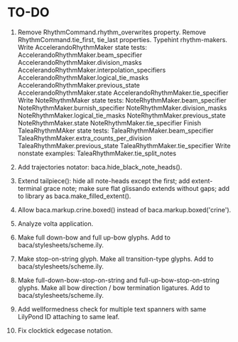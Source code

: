 TO-DO
=====

1.  Remove RhythmCommand.rhythm_overwrites property.
    Remove RhythmCommand.tie_first, tie_last properties.
    Typehint rhythm-makers.
    Write AccelerandoRhythmMaker state tests:
        AccelerandoRhythmMaker.beam_specifier
        AccelerandoRhythmMaker.division_masks
        AccelerandoRhythmMaker.interpolation_specifiers
        AccelerandoRhythmMaker.logical_tie_masks
        AccelerandoRhythmMaker.previous_state
        AccelerandoRhythmMaker.state
        AccelerandoRhythmMaker.tie_specifier
    Write NoteRhythmMaker state tests:
        NoteRhythmMaker.beam_specifier
        NoteRhythmMaker.burnish_specifier
        NoteRhythmMaker.division_masks
        NoteRhythmMaker.logical_tie_masks
        NoteRhythmMaker.previous_state
        NoteRhythmMaker.state
        NoteRhythmMaker.tie_specifier
    Finish TaleaRhythmMAker state tests:
        TaleaRhythmMaker.beam_specifier
        TaleaRhythmMaker.extra_counts_per_division
        TaleaRhythmMaker.previous_state
        TaleaRhythmMaker.tie_specifier
    Write nonstate examples:
        TaleaRhythmMaker.tie_split_notes
     
2.  Add trajectories notator:
    baca.hide_black_note_heads().

3.  Extend tailpiece():
    hide all note-heads except the first;
    add extent-terminal grace note;
    make sure flat glissando extends without gaps;
    add to library as baca.make_filled_extent().

4.  Allow baca.markup.crine.boxed() instead of baca.markup.boxed('crine').

5.  Analyze volta application.

6.  Make full down-bow and full up-bow glyphs.
    Add to baca/stylesheets/scheme.ily.

7.  Make stop-on-string glyph.
    Make all transition-type glyphs.
    Add to baca/stylesheets/scheme.ily.

8.  Make full-down-bow-stop-on-string and full-up-bow-stop-on-string glyphs.
    Make all bow direction / bow termination ligatures.
    Add to baca/stylesheets/scheme.ily.

9.  Add wellformedness check for multiple text spanners with same LilyPond ID
    attaching to same leaf.

10. Fix clocktick edgecase notation.

